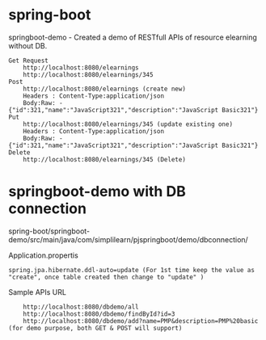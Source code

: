 # spring-boot
  springboot-demo - Created a demo of RESTfull APIs of resource elearning without DB.
    
    Get Request
        http://localhost:8080/elearnings
        http://localhost:8080/elearnings/345
    Post
        http://localhost:8080/elearnings (create new)
        Headers : Content-Type:application/json
        Body:Raw: - {"id":321,"name":"JavaScript321","description":"JavaScript Basic321"}
    Put
        http://localhost:8080/elearnings/345 (update existing one)
        Headers : Content-Type:application/json
        Body:Raw: - {"id":321,"name":"JavaScript321","description":"JavaScript Basic321"}
    Delete
        http://localhost:8080/elearnings/345 (Delete)
        

# springboot-demo with DB connection
  spring-boot/springboot-demo/src/main/java/com/simplilearn/pjspringboot/demo/dbconnection/
  
  Application.propertis
  
    spring.jpa.hibernate.ddl-auto=update (For 1st time keep the value as "create", once table created then change to "update" )
        
  Sample APIs URL
        
        http://localhost:8080/dbdemo/all
        http://localhost:8080/dbdemo/findById?id=3
        http://localhost:8080/dbdemo/add?name=PMP&description=PMP%20basic (for demo purpose, both GET & POST will support)
